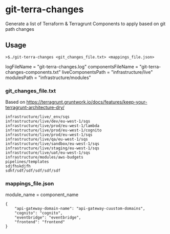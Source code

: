 # git-terra-changes
Generate a list of Terraform &amp; Terragrunt Components to apply based on git path changes

## Usage
```
>$./git-terra-changes <git_changes_file.txt> <mappings_file.json>
```

logFileName        = "git-terra-changes.log"
componentsFileName = "git-terra-changes-components.txt"
liveComponentsPath = "infrastructure/live"
modulesPath        = "infrastructure/modules"

 
### git_changes_file.txt
Based on https://terragrunt.gruntwork.io/docs/features/keep-your-terragrunt-architecture-dry/
```
infrastructure/live/_env/sqs
infrastructure/live/dev/eu-west-1/sqs
infrastructure/live/prod/eu-west-1/lambda
infrastructure/live/prod/eu-west-1/cognito
infrastructure/live/prod/eu-west-1/sqs
infrastructure/live/qa/eu-west-1/sqs
infrastructure/live/sandbox/eu-west-1/sqs
infrastructure/live/staging/eu-west-1/sqs
infrastructure/live/uat/eu-west-1/sqs
infrastructure/modules/aws-budgets
pipelines/templates
sdjfhskdjfh
sdhf/sdf/sdf/sdf/sdf/sdf
```

### mappings_file.json
module_name = component_name
```
{
	"api-gateway-domain-name": "api-gateway-cuustom-domains",
	"cognito": "cognito",
	"eventbridge": "eventbridge",
	"frontend": "frontend"
}
```
